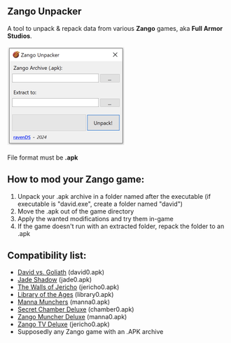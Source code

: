 **Zango Unpacker**
-
A tool to unpack & repack data from various **Zango** games, aka **Full Armor Studios**. <br /><br />
<img src="https://github.com/RavenDS/zango-unpacker/blob/main/zango-unpacker.jpg" width="267" height="224"></img><br />
<br />
File format must be **.apk**

How to mod your Zango game:
-
1. Unpack your .apk archive in a folder named after the executable (if executable is "david.exe", create a folder named "david")
2. Move the .apk out of the game directory
3. Apply the wanted modifications and try them in-game
4. If the game doesn't run with an extracted folder, repack the folder to an .apk


Compatibility list:
- 
* <a href="https://archive.org/details/setupdavid2393">David vs. Goliath</a> (david0.apk)
* <a href="https://archive.org/details/jadeshadow">Jade Shadow</a> (jade0.apk)
* <a href="https://archive.org/details/SetupTheWallsOfJericho">The Walls of Jericho</a> (jericho0.apk)
* <a href="https://archive.org/details/LibraryOfTheAges">Library of the Ages</a> (library0.apk)
* <a href="https://archive.org/details/SetupManna_201903">Manna Munchers</a> (manna0.apk)
* <a href="https://archive.org/details/SecretChamberDeluxe">Secret Chamber Deluxe</a> (chamber0.apk)
* <a href="https://archive.org/details/ZangoMuncherDeluxe">Zango Muncher Deluxe</a> (manna0.apk)
* <a href="https://archive.org/details/ZangoTvDeluxe">Zango TV Deluxe</a> (jericho0.apk)
* Supposedly any Zango game with an .APK archive
